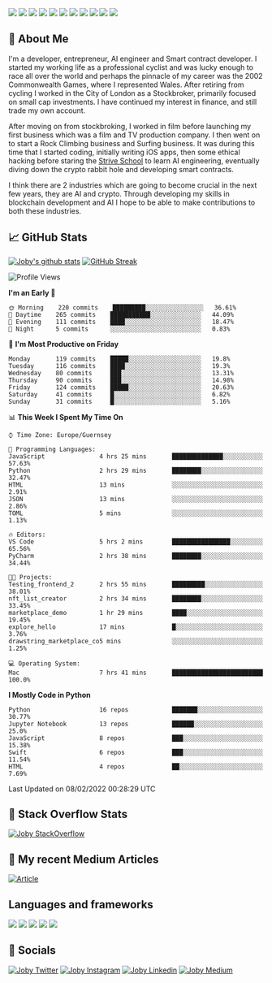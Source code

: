 ![](https://img.shields.io/badge/iOS-000000?style=for-the-badge&logo=ios&logoColor=white)
![](https://img.shields.io/badge/Python-3776AB?style=for-the-badge&logo=python&logoColor=white)
![](https://img.shields.io/badge/Swift-FA7343?style=for-the-badge&logo=swift&logoColor=white)
![](https://img.shields.io/badge/Bootstrap-563D7C?style=for-the-badge&logo=bootstrap&logoColor=white)
![](https://img.shields.io/badge/MongoDB-4EA94B?style=for-the-badge&logo=mongodb&logoColor=white)
![](https://img.shields.io/badge/Heroku-430098?style=for-the-badge&logo=heroku&logoColor=white)
[![](https://img.shields.io/badge/Stack_Overflow-FE7A16?style=for-the-badge&logo=stack-overflow&logoColor=white)](https://stackoverflow.com/users/7301801/joby)
[![](https://img.shields.io/badge/LinkedIn-0077B5?style=for-the-badge&logo=linkedin&logoColor=white)](https://www.linkedin.com/in/jobyi/)
[![](https://img.shields.io/badge/Twitter-1DA1F2?style=for-the-badge&logo=twitter&logoColor=white)](https://twitter.com/Jobyid)
[![](https://img.shields.io/badge/Instagram-E4405F?style=for-the-badge&logo=instagram&logoColor=white)](https://www.instagram.com/jobyid/)
[![](https://img.shields.io/badge/Medium-12100E?style=for-the-badge&logo=medium&logoColor=white)](https://jobyid.medium.com)

## &#x1f; About Me

I'm a developer, entrepreneur, AI engineer and Smart contract developer.
I started my working life as a professional cyclist and was lucky enough to race all over the world and perhaps the pinnacle of my career was the 2002 Commonwealth Games, where I represented Wales.
After retiring from cycling I worked in the City of London as a Stockbroker, primarily focused on small cap investments. I have continued my interest in finance, and still trade my own account.

After moving on from stockbroking, I worked in film before launching my first business which was a film and TV production company. I then went on to start a Rock Climbing business and Surfing business. It was during this time that I started coding, initially writing iOS apps, then some ethical hacking before staring the [Strive School](https://strive.school) to learn AI engineering, eventually diving down the crypto rabbit hole and developing smart contracts. 

I think there are 2 industries which are going to become crucial in the next few years, they are AI and crypto. Through developing my skills in blockchain development and AI I hope to be able to make contributions to both these industries. 

## &#x1f4c8; GitHub Stats

[![Joby's github stats](https://github-readme-stats.vercel.app/api?username=jobyid&count_private=true&show_icons=true&theme=radical)](https://github.com/anuraghazra/github-readme-stats) [![GitHub Streak](https://github-readme-streak-stats.herokuapp.com/?user=jobyid&theme=dark)](https://github.com/DenverCoder1/github-readme-streak-stats)

<!--START_SECTION:waka-->
![Profile Views](http://img.shields.io/badge/Profile%20Views-0-blue)

**I'm an Early 🐤** 

```text
🌞 Morning    220 commits    █████████░░░░░░░░░░░░░░░░   36.61% 
🌆 Daytime    265 commits    ███████████░░░░░░░░░░░░░░   44.09% 
🌃 Evening    111 commits    ████░░░░░░░░░░░░░░░░░░░░░   18.47% 
🌙 Night      5 commits      ░░░░░░░░░░░░░░░░░░░░░░░░░   0.83%

```
📅 **I'm Most Productive on Friday** 

```text
Monday       119 commits    █████░░░░░░░░░░░░░░░░░░░░   19.8% 
Tuesday      116 commits    ████░░░░░░░░░░░░░░░░░░░░░   19.3% 
Wednesday    80 commits     ███░░░░░░░░░░░░░░░░░░░░░░   13.31% 
Thursday     90 commits     ███░░░░░░░░░░░░░░░░░░░░░░   14.98% 
Friday       124 commits    █████░░░░░░░░░░░░░░░░░░░░   20.63% 
Saturday     41 commits     █░░░░░░░░░░░░░░░░░░░░░░░░   6.82% 
Sunday       31 commits     █░░░░░░░░░░░░░░░░░░░░░░░░   5.16%

```


📊 **This Week I Spent My Time On** 

```text
⌚︎ Time Zone: Europe/Guernsey

💬 Programming Languages: 
JavaScript               4 hrs 25 mins       ██████████████░░░░░░░░░░░   57.63% 
Python                   2 hrs 29 mins       ████████░░░░░░░░░░░░░░░░░   32.47% 
HTML                     13 mins             ░░░░░░░░░░░░░░░░░░░░░░░░░   2.91% 
JSON                     13 mins             ░░░░░░░░░░░░░░░░░░░░░░░░░   2.86% 
TOML                     5 mins              ░░░░░░░░░░░░░░░░░░░░░░░░░   1.13%

🔥 Editors: 
VS Code                  5 hrs 2 mins        ████████████████░░░░░░░░░   65.56% 
PyCharm                  2 hrs 38 mins       ████████░░░░░░░░░░░░░░░░░   34.44%

🐱‍💻 Projects: 
Testing_frontend_2       2 hrs 55 mins       █████████░░░░░░░░░░░░░░░░   38.01% 
nft_list_creator         2 hrs 34 mins       ████████░░░░░░░░░░░░░░░░░   33.45% 
marketplace_demo         1 hr 29 mins        ████░░░░░░░░░░░░░░░░░░░░░   19.45% 
explore_hello            17 mins             █░░░░░░░░░░░░░░░░░░░░░░░░   3.76% 
drawstring_marketplace_co5 mins              ░░░░░░░░░░░░░░░░░░░░░░░░░   1.25%

💻 Operating System: 
Mac                      7 hrs 41 mins       █████████████████████████   100.0%

```

**I Mostly Code in Python** 

```text
Python                   16 repos            ███████░░░░░░░░░░░░░░░░░░   30.77% 
Jupyter Notebook         13 repos            ██████░░░░░░░░░░░░░░░░░░░   25.0% 
JavaScript               8 repos             ███░░░░░░░░░░░░░░░░░░░░░░   15.38% 
Swift                    6 repos             ███░░░░░░░░░░░░░░░░░░░░░░   11.54% 
HTML                     4 repos             ██░░░░░░░░░░░░░░░░░░░░░░░   7.69%

```



 Last Updated on 08/02/2022 00:28:29 UTC
<!--END_SECTION:waka-->


## &#x1f; Stack Overflow Stats 

[![Joby StackOverflow](https://github-readme-stackoverflow.vercel.app/?userID=7301801&layout=compact)](https://stackoverflow.com/users/7301801/joby)


## &#x1f; My recent Medium Articles
[![Article](https://github-readme-medium-recent-article.vercel.app/medium/@jobyid/0)](https://jobyid.medium.com)
 

## Languages and frameworks
![](https://img.shields.io/badge/iOS-000000?style=for-the-badge&logo=ios&logoColor=white)
![](https://img.shields.io/badge/Python-3776AB?style=for-the-badge&logo=python&logoColor=white)
![](https://img.shields.io/badge/Swift-FA7343?style=for-the-badge&logo=swift&logoColor=white)
![](https://img.shields.io/badge/Bootstrap-563D7C?style=for-the-badge&logo=bootstrap&logoColor=white)
![](https://img.shields.io/badge/MongoDB-4EA94B?style=for-the-badge&logo=mongodb&logoColor=white)


## &#x1f; Socials 
[![Joby Twitter](https://img.shields.io/badge/Twitter-1DA1F2?style=for-the-badge&logo=twitter&logoColor=white)](https://twitter.com/jobyid)
[![Joby Instagram](https://img.shields.io/badge/Instagram-E4405F?style=for-the-badge&logo=instagram&logoColor=white)](https://instagram.com/jobyid)
[![Joby Linkedin](https://img.shields.io/badge/LinkedIn-0077B5?style=for-the-badge&logo=linkedin&logoColor=white)](https://www.linkedin.com/in/jobyi)
[![Joby Medium](https://img.shields.io/badge/Medium-12100E?style=for-the-badge&logo=medium&logoColor=white)](https://jobyid.medium.com)


